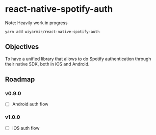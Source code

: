 
# react-native-spotify-auth

Note: Heavily work in progress

  ```
  yarn add wiyarmir/react-native-spotify-auth
  ```

## Objectives

To have a unified library that allows to do Spotify authentication through their native SDK, both in iOS and Android.

## Roadmap

### v0.9.0

- [ ] Android auth flow

### v1.0.0

- [ ] iOS auth flow


